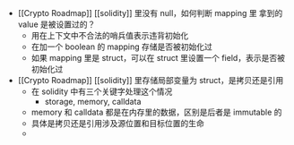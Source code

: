 - [[Crypto Roadmap]] [[solidity]] 里没有 null，如何判断 mapping 里 拿到的 value 是被设置过的？
	- 用在上下文中不合法的哨兵值表示违背初始化
	- 在加一个 boolean 的 mapping 存储是否被初始化过
	- 如果 mapping 里是 struct，可以在 struct 里设置一个 field，表示是否被初始化过
- [[Crypto Roadmap]] [[solidity]] 里存储局部变量为 struct，是拷贝还是引用
	- 在 solidity 中有三个关键字处理这个情况
		- storage, memory, calldata
	- memory 和 calldata 都是在内存里的数据，区别是后者是 immutable 的
	- 具体是拷贝还是引用涉及源位置和目标位置的生命
	-